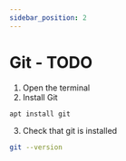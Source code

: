 ```yaml
---
sidebar_position: 2
---
```


# Git - TODO

1. Open the terminal
2. Install Git
```bash
apt install git
```
3. Check that git is installed
```bash
git --version
```
